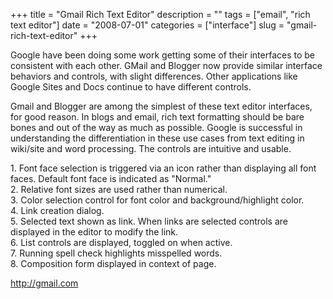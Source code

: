 +++
title = "Gmail Rich Text Editor"
description = ""
tags = ["email", "rich text editor"]
date = "2008-07-01"
categories = ["interface"]
slug = "gmail-rich-text-editor"
+++


<p>Google have been doing some work getting some of their interfaces to be consistent with each other. GMail and Blogger now provide similar interface behaviors and controls, with slight differences. Other applications like Google Sites and Docs continue to have different controls.</p>
<p>Gmail and Blogger are among the simplest of these text editor interfaces, for good reason. In blogs and email, rich text formatting should be bare bones and out of the way as much as possible. Google is successful in understanding the differentiation in these use cases from text editing in wiki/site and word processing. The controls are intuitive and usable.</p>
<div id="screens-full" class="clear"><div class="caption">1. Font face selection is triggered via an icon rather than displaying all font faces. Default font face is indicated as &quot;Normal.&quot;</div><div class="fullimg clear"><a href="//konigi.com/media/interface/gmail-rich-text-editor-1.png" class="group" rel="group" title="1. Font face selection is triggered via an icon rather than displaying all font faces. Default font ..."><img src="//konigi.com/media/interface/gmail-rich-text-editor-1.png" alt="" class="img-responsive"></a></div></div><div id="screens-full" class="clear"><div class="caption">2. Relative font sizes are used rather than numerical.</div><div class="fullimg clear"><a href="//konigi.com/media/interface/gmail-rich-text-editor-2.png" class="group" rel="group" title="2. Relative font sizes are used rather than numerical."><img src="//konigi.com/media/interface/gmail-rich-text-editor-2.png" alt="" class="img-responsive"></a></div></div><div id="screens-full" class="clear"><div class="caption">3. Color selection control for font color and background/highlight color.</div><div class="fullimg clear"><a href="//konigi.com/media/interface/gmail-rich-text-editor-3.png" class="group" rel="group" title="3. Color selection control for font color and background/highlight color."><img src="//konigi.com/media/interface/gmail-rich-text-editor-3.png" alt="" class="img-responsive"></a></div></div><div id="screens-full" class="clear"><div class="caption">4. Link creation dialog.</div><div class="fullimg clear"><a href="//konigi.com/media/interface/gmail-rich-text-editor-4.png" class="group" rel="group" title="4. Link creation dialog."><img src="//konigi.com/media/interface/gmail-rich-text-editor-4.png" alt="" class="img-responsive"></a></div></div><div id="screens-full" class="clear"><div class="caption">5. Selected text shown as link. When links are selected controls are displayed in the editor to modify the link.</div><div class="fullimg clear"><a href="//konigi.com/media/interface/gmail-rich-text-editor-5.png" class="group" rel="group" title="5. Selected text shown as link. When links are selected controls are displayed in the editor to modi..."><img src="//konigi.com/media/interface/gmail-rich-text-editor-5.png" alt="" class="img-responsive"></a></div></div><div id="screens-full" class="clear"><div class="caption">6. List controls are displayed, toggled on when active.</div><div class="fullimg clear"><a href="//konigi.com/media/interface/gmail-rich-text-editor-6.png" class="group" rel="group" title="6. List controls are displayed, toggled on when active."><img src="//konigi.com/media/interface/gmail-rich-text-editor-6.png" alt="" class="img-responsive"></a></div></div><div id="screens-full" class="clear"><div class="caption">7. Running spell check highlights misspelled words.</div><div class="fullimg clear"><a href="//konigi.com/media/interface/gmail-rich-text-editor-7.png" class="group" rel="group" title="7. Running spell check highlights misspelled words."><img src="//konigi.com/media/interface/gmail-rich-text-editor-7.png" alt="" class="img-responsive"></a></div></div><div id="screens-full" class="clear"><div class="caption">8. Composition form displayed in context of page.</div><div class="fullimg clear"><a href="//konigi.com/media/interface/gmail-rich-text-editor-8.png" class="group" rel="group" title="8. Composition form displayed in context of page."><img src="//konigi.com/media/interface/gmail-rich-text-editor-8.png" alt="" class="img-responsive"></a></div></div>        
<p><a href="http://gmail.com/">http://gmail.com</a></p>

